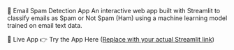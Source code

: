 📧 Email Spam Detection App
An interactive web app built with Streamlit to classify emails as Spam or Not Spam (Ham) using a machine learning model trained on email text data.

🔗 Live App
👉 Try the App Here
([Replace with your actual Streamlit link](https://emailspamdetection-w4zqipl8ceypepckpf9hrf.streamlit.app/))
